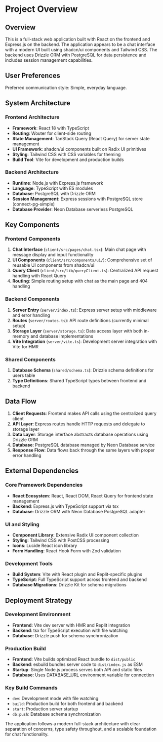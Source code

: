 # Project Overview

## Overview

This is a full-stack web application built with React on the frontend and Express.js on the backend. The application appears to be a chat interface with a modern UI built using shadcn/ui components and Tailwind CSS. The backend uses Drizzle ORM with PostgreSQL for data persistence and includes session management capabilities.

## User Preferences

Preferred communication style: Simple, everyday language.

## System Architecture

### Frontend Architecture
- **Framework**: React 18 with TypeScript
- **Routing**: Wouter for client-side routing
- **State Management**: TanStack Query (React Query) for server state management
- **UI Framework**: shadcn/ui components built on Radix UI primitives
- **Styling**: Tailwind CSS with CSS variables for theming
- **Build Tool**: Vite for development and production builds

### Backend Architecture
- **Runtime**: Node.js with Express.js framework
- **Language**: TypeScript with ES modules
- **Database**: PostgreSQL with Drizzle ORM
- **Session Management**: Express sessions with PostgreSQL store (connect-pg-simple)
- **Database Provider**: Neon Database serverless PostgreSQL

## Key Components

### Frontend Components
1. **Chat Interface** (`client/src/pages/chat.tsx`): Main chat page with message display and input functionality
2. **UI Components** (`client/src/components/ui/`): Comprehensive set of reusable UI components from shadcn/ui
3. **Query Client** (`client/src/lib/queryClient.ts`): Centralized API request handling with React Query
4. **Routing**: Simple routing setup with chat as the main page and 404 handling

### Backend Components
1. **Server Entry** (`server/index.ts`): Express server setup with middleware and error handling
2. **Routes** (`server/routes.ts`): API route definitions (currently minimal setup)
3. **Storage Layer** (`server/storage.ts`): Data access layer with both in-memory and database implementations
4. **Vite Integration** (`server/vite.ts`): Development server integration with Vite for HMR

### Shared Components
1. **Database Schema** (`shared/schema.ts`): Drizzle schema definitions for users table
2. **Type Definitions**: Shared TypeScript types between frontend and backend

## Data Flow

1. **Client Requests**: Frontend makes API calls using the centralized query client
2. **API Layer**: Express routes handle HTTP requests and delegate to storage layer
3. **Data Layer**: Storage interface abstracts database operations using Drizzle ORM
4. **Database**: PostgreSQL database managed by Neon Database service
5. **Response Flow**: Data flows back through the same layers with proper error handling

## External Dependencies

### Core Framework Dependencies
- **React Ecosystem**: React, React DOM, React Query for frontend state management
- **Backend**: Express.js with TypeScript support via tsx
- **Database**: Drizzle ORM with Neon Database PostgreSQL adapter

### UI and Styling
- **Component Library**: Extensive Radix UI component collection
- **Styling**: Tailwind CSS with PostCSS processing
- **Icons**: Lucide React icon library
- **Form Handling**: React Hook Form with Zod validation

### Development Tools
- **Build System**: Vite with React plugin and Replit-specific plugins
- **TypeScript**: Full TypeScript support across frontend and backend
- **Database Migrations**: Drizzle Kit for schema migrations

## Deployment Strategy

### Development Environment
- **Frontend**: Vite dev server with HMR and Replit integration
- **Backend**: tsx for TypeScript execution with file watching
- **Database**: Drizzle push for schema synchronization

### Production Build
- **Frontend**: Vite builds optimized React bundle to `dist/public`
- **Backend**: esbuild bundles server code to `dist/index.js` as ESM
- **Startup**: Single Node.js process serves both API and static files
- **Database**: Uses DATABASE_URL environment variable for connection

### Key Build Commands
- `dev`: Development mode with file watching
- `build`: Production build for both frontend and backend
- `start`: Production server startup
- `db:push`: Database schema synchronization

The application follows a modern full-stack architecture with clear separation of concerns, type safety throughout, and a scalable foundation for chat functionality.